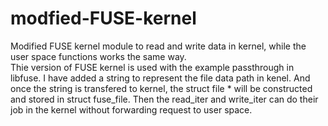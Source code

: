 # modfied-FUSE-kernel
Modified FUSE kernel module to read and write data in kernel, while the user space functions works the same way.  
Thie version of FUSE kernel is used with the example passthrough in libfuse. I have added a string to represent the file data path in kenel. And once the string is transfered to kernel, the struct file * will be constructed and stored in struct fuse_file. Then the read_iter and write_iter can do their job in the kernel without forwarding request to user space. 
